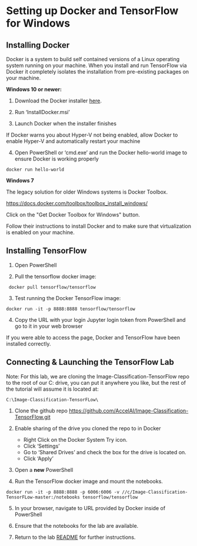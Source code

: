 # Setting up Docker and TensorFlow for Windows

## Installing Docker

Docker is a system to build self contained versions of a Linux operating system running on your machine. When you install and run TensorFlow via Docker it completely isolates the installation from pre-existing packages on your machine.

**Windows 10 or newer:**

1. Download the Docker installer [here](https://download.docker.com/win/stable/InstallDocker.msi).

2. Run ‘InstallDocker.msi’

3. Launch Docker when the installer finishes

If Docker warns you about Hyper-V not being enabled, allow Docker to enable Hyper-V and automatically restart your machine

4. Open PowerShell or ‘cmd.exe’ and run the Docker hello-world image to ensure Docker is working properly

`docker run hello-world`

**Windows 7**

The legacy solution for older Windows systems is Docker Toolbox.

https://docs.docker.com/toolbox/toolbox_install_windows/

Click on the "Get Docker Toolbox for Windows" button. 

Follow their instructions to install Docker and to make sure that virtualization is enabled on your machine.


## Installing TensorFlow

1. Open PowerShell

2. Pull the tensorflow docker image:

` docker pull tensorflow/tensorflow` 

3. Test running the Docker TensorFlow image:

`docker run -it -p 8888:8888 tensorflow/tensorflow`

4. Copy the URL with your login Jupyter login token from PowerShell and go to it in your web browser

If you were able to access the page, Docker and TensorFlow have been installed correctly.

## Connecting & Launching the TensorFlow Lab

Note: For this lab, we are cloning the Image-Classification-TensorFlow repo to the root of our C: drive, you can put it anywhere you like, but the rest of the tutorial will assume it is located at:

`C:\Image-Classification-TensorFLow\`

1. Clone the github repo https://github.com/AccelAI/Image-Classification-TensorFlow.git

2. Enable sharing of the drive you cloned the repo to in Docker

    - Right Click on the Docker System Try icon.
    - Click ‘Settings’
    - Go to ‘Shared Drives’ and check the box for the drive is located on.
    - Click ‘Apply’

3. Open a **new** PowerShell

4. Run the TensorFlow docker image and mount the notebooks.

`docker run -it -p 8888:8888 -p 6006:6006 -v //c/Image-Classification-TensorFLow-master:/notebooks tensorflow/tensorflow`

5. In your browser, navigate to URL provided by Docker inside of PowerShell

6. Ensure that the notebooks for the lab are available.

7. Return to the lab [README](../README.md) for further instructions.

